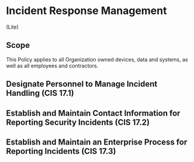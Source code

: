 # Incident Response Management
(Lite)
## Scope
This Policy applies to all Organization owned devices, data and systems, as well as all employees and contractors.
## Designate Personnel to Manage Incident Handling (CIS 17.1)

## Establish and Maintain Contact Information for Reporting Security Incidents (CIS 17.2)

## Establish and Maintain an Enterprise Process for Reporting Incidents (CIS 17.3)